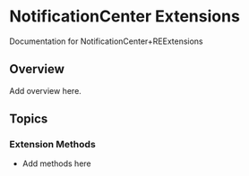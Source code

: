 # NotificationCenter Extensions

Documentation for NotificationCenter+REExtensions

## Overview

Add overview here.

## Topics

### Extension Methods

- Add methods here